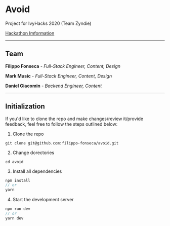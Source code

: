 # Avoid

Project for IvyHacks 2020 (Team Zyndie)

[Hackathon Imformation](https://ivyhacks.devpost.com)

---

## Team

**Filippo Fonseca** - _Full-Stack Engineer, Content, Design_

**Mark Music** - _Full-Stack Engineer, Content, Design_

**Daniel Giacomin** - _Backend Engineer, Content_

---

## Initialization

If you'd like to clone the repo and make changes/review it/provide feedback, feel free to follow the steps outlined below:

1. Clone the repo

```
git clone git@github.com:filippo-fonseca/avoid.git
```

2. Change dorectories

```
cd avoid
```

3. Install all dependencies

```ts
npm install
// or
yarn
```

4. Start the development server

```ts
npm run dev
// or
yarn dev
```
